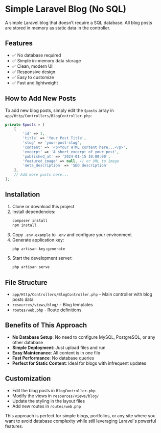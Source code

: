 # Simple Laravel Blog (No SQL)

A simple Laravel blog that doesn't require a SQL database. All blog posts are stored in memory as static data in the controller.

## Features

- ✅ No database required
- ✅ Simple in-memory data storage
- ✅ Clean, modern UI
- ✅ Responsive design
- ✅ Easy to customize
- ✅ Fast and lightweight

## How to Add New Posts

To add new blog posts, simply edit the `$posts` array in `app/Http/Controllers/BlogController.php`:

```php
private $posts = [
    [
        'id' => 1,
        'title' => 'Your Post Title',
        'slug' => 'your-post-slug',
        'content' => '<p>Your HTML content here...</p>',
        'excerpt' => 'A short excerpt of your post',
        'published_at' => '2024-01-15 10:00:00',
        'featured_image' => null, // or URL to image
        'meta_description' => 'SEO description'
    ],
    // Add more posts here...
];
```

## Installation

1. Clone or download this project
2. Install dependencies:
   ```bash
   composer install
   npm install
   ```
3. Copy `.env.example` to `.env` and configure your environment
4. Generate application key:
   ```bash
   php artisan key:generate
   ```
5. Start the development server:
   ```bash
   php artisan serve
   ```

## File Structure

- `app/Http/Controllers/BlogController.php` - Main controller with blog posts data
- `resources/views/blog/` - Blog templates
- `routes/web.php` - Route definitions

## Benefits of This Approach

- **No Database Setup**: No need to configure MySQL, PostgreSQL, or any other database
- **Simple Deployment**: Just upload files and run
- **Easy Maintenance**: All content is in one file
- **Fast Performance**: No database queries
- **Perfect for Static Content**: Ideal for blogs with infrequent updates

## Customization

- Edit the blog posts in `BlogController.php`
- Modify the views in `resources/views/blog/`
- Update the styling in the layout files
- Add new routes in `routes/web.php`

This approach is perfect for simple blogs, portfolios, or any site where you want to avoid database complexity while still leveraging Laravel's powerful features.